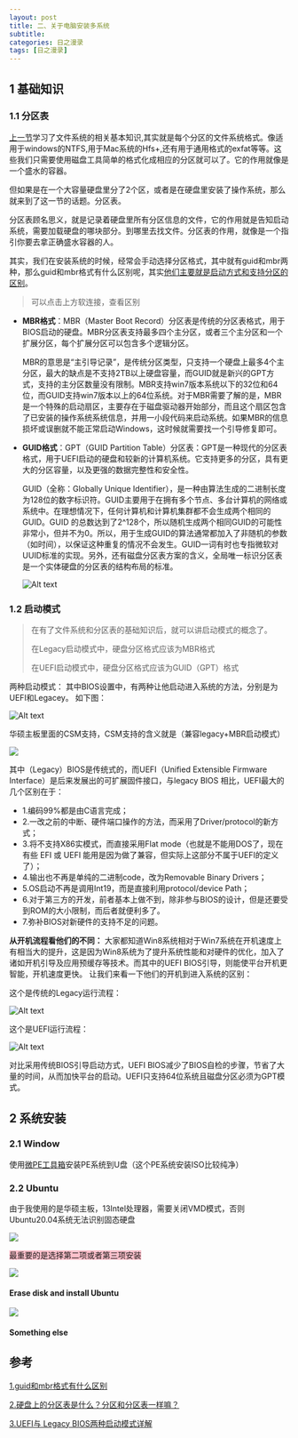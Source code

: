 ```yaml
---
layout: post
title: 二、关于电脑安装多系统
subtitle: 
categories: 日之漫录
tags: [日之漫录]
---
```


## 1 基础知识
### 1.1 分区表

[上一节](./[20231010]文件系统.md)学习了文件系统的相关基本知识,其实就是每个分区的文件系统格式。像适用于windows的NTFS,用于Mac系统的Hfs+,还有用于通用格式的exfat等等。这些我们只需要使用磁盘工具简单的格式化成相应的分区就可以了。它的作用就像是一个盛水的容器。

但如果是在一个大容量硬盘里分了2个区，或者是在硬盘里安装了操作系统，那么就来到了这一节的话题。分区表。

分区表顾名思义，就是记录着硬盘里所有分区信息的文件，它的作用就是告知启动系统，需要加载硬盘的哪块部分。到哪里去找文件。分区表的作用，就像是一个指引你要去拿正确盛水容器的人。

其实，我们在安装系统的时候，经常会手动选择分区格式，其中就有guid和mbr两种，那么guid和mbr格式有什么区别呢，其实[他们主要就是启动方式和支持分区的区别](https://www.somode.com/winnews/19696.html)。

>可以点击上方软连接，查看区别

- **MBR格式**：MBR（Master Boot Record）分区表是传统的分区表格式，用于BIOS启动的硬盘。MBR分区表支持最多四个主分区，或者三个主分区和一个扩展分区，每个扩展分区可以包含多个逻辑分区。

  MBR的意思是“主引导记录”，是传统分区类型，只支持一个硬盘上最多4个主分区，最大的缺点是不支持2TB以上硬盘容量，而GUID就是新兴的GPT方式，支持的主分区数量没有限制。MBR支持win7版本系统以下的32位和64位，而GUID支持win7版本以上的64位系统。对于MBR需要了解的是，MBR是一个特殊的启动扇区，主要存在于磁盘驱动器开始部分，而且这个扇区包含了已安装的操作系统系统信息，并用一小段代码来启动系统。如果MBR的信息损坏或误删就不能正常启动Windows，这时候就需要找一个引导修复即可。


- **GUID格式**：GPT（GUID Partition Table）分区表：GPT是一种现代的分区表格式，用于UEFI启动的硬盘和较新的计算机系统。它支持更多的分区，具有更大的分区容量，以及更强的数据完整性和安全性。
  
  GUID（全称：Globally Unique Identifier），是一种由算法生成的二进制长度为128位的数字标识符。GUID主要用于在拥有多个节点、多台计算机的网络或系统中。在理想情况下，任何计算机和计算机集群都不会生成两个相同的GUID。GUID 的总数达到了2^128个，所以随机生成两个相同GUID的可能性非常小，但并不为0。所以，用于生成GUID的算法通常都加入了非随机的参数（如时间），以保证这种重复的情况不会发生。GUID一词有时也专指微软对UUID标准的实现。另外，还有磁盘分区表方案的含义，全局唯一标识分区表是一个实体硬盘的分区表的结构布局的标准。


  ![Alt text](image/image.png)

### 1.2 启动模式
>在有了文件系统和分区表的基础知识后，就可以讲启动模式的概念了。
>
>在Legacy启动模式中，硬盘分区格式应该为MBR格式
>
>在UEFI启动模式中，硬盘分区格式应该为GUID（GPT）格式

两种启动模式：
其中BIOS设置中，有两种让他启动进入系统的方法，分别是为UEFI和Legacey。 如下图：

![Alt text](image/image-1.png)

华硕主板里面的CSM支持，CSM支持的含义就是（兼容legacy+MBR启动模式）

![](./image/Screenshot%20from%202023-10-13%2010-19-18.png)


其中（Legacy）BIOS是传统式的，而UEFI（Unified Extensible Firmware Interface）是后来发展出的可扩展固件接口，与legacy BIOS 相比，UEFI最大的几个区别在于：
- 1.编码99%都是由C语言完成；
- 2.一改之前的中断、硬件端口操作的方法，而采用了Driver/protocol的新方式；
- 3.将不支持X86实模式，而直接采用Flat mode（也就是不能用DOS了，现在有些 EFI 或 UEFI 能用是因为做了兼容，但实际上这部分不属于UEFI的定义了）；
- 4.输出也不再是单纯的二进制code，改为Removable Binary Drivers；
- 5.OS启动不再是调用Int19，而是直接利用protocol/device Path；
- 6.对于第三方的开发，前者基本上做不到，除非参与BIOS的设计，但是还要受到ROM的大小限制，而后者就便利多了。
- 7.弥补BIOS对新硬件的支持不足的问题。

**从开机流程看他们的不同：**
大家都知道Win8系统相对于Win7系统在开机速度上有相当大的提升，这是因为Win8系统为了提升系统性能和对硬件的优化，加入了诸如开机引导及应用预缓存等技术。而其中的UEFI BIOS引导，则能使平台开机更智能，开机速度更快。 让我们来看一下他们的开机到进入系统的区别：

这个是传统的Legacy运行流程：

![Alt text](image/image-2.png)

这个是UEFI运行流程：

![Alt text](image/image-3.png)

对比采用传统BIOS引导启动方式，UEFI BIOS减少了BIOS自检的步骤，节省了大量的时间，从而加快平台的启动。UEFI只支持64位系统且磁盘分区必须为GPT模式。


## 2 系统安装
### 2.1 Window

使用[微PE工具箱](https://www.wepe.cn/)安装PE系统到U盘（这个PE系统安装ISO比较纯净）

### 2.2 Ubuntu
由于我使用的是华硕主板，13Intel处理器，需要关闭VMD模式，否则Ubuntu20.04系统无法识别固态硬盘

![](./image/2023-10-13%20170543.png)

<span style="background-color:pink">最重要的是选择第二项或者第三项安装

![](./image/2023-10-13%20170553.png)

#### Erase disk and install Ubuntu

![](./image/Screenshot%20from%202023-10-13%2017-14-34.png)

#### Something else




## 参考

[1.guid和mbr格式有什么区别](https://baijiahao.baidu.com/s?id=1741369293945103912)

[2.硬盘上的分区表是什么？分区和分区表一样嘛？](https://baijiahao.baidu.com/s?id=1748833557637845905&wfr=spider&for=pc)

[3.UEFI与 Legacy BIOS两种启动模式详解](https://blog.csdn.net/weixin_44657888/article/details/130482647)